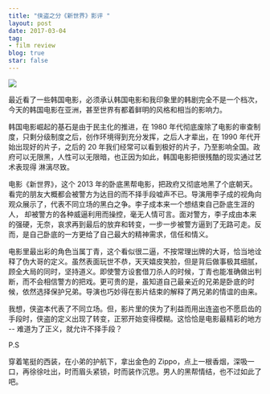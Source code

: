 ```yaml
---
title: "侠盗之分《新世界》影评 "
layout: post
date: 2017-03-04
tag:
- film review
blog: true
star: false
---
```


<img src="{{ site.url }}/assets/images/new-world.jpg" style="display:block; margin: 0 auto;" />

最近看了一些韩国电影，必须承认韩国电影和我印象里的韩剧完全不是一个档次，今天的韩国电影在亚洲，甚至世界有都着鲜明的风格和相当的影响力。

韩国电影崛起的基石是由于民主化的推进，在 1980 年代彻底废除了电影的审查制度，只剩分级制度之后，创作环境得到充分发挥，之后人才辈出，在 1990 年代开始出现好的片子，之后的 20 年我们经常可以看到极好的片子，乃至影响全国。政府可以无限黑，人性可以无限暗，也正因为如此，韩国电影把很残酷的现实通过艺术表现得 淋漓尽致。

电影《新世界》，这个 2013 年的卧底黑帮电影，把政府又彻底地黑了个底朝天。看完的朋友大概都会被警方为达目的而不择手段嘘声不已。导演用李子成的视角向观众展示了，代表不同立场的黑白之争。李子成本来一个想结束自己卧底生涯的人， 却被警方的各种威逼利用而操控，毫无人情可言。面对警方，李子成由本来的强硬，无奈，哀求再到最后的放弃和转变，一步一步被警方逼到了无路可走。反而，是自己卧底的一方更给了自己最大的精神需求，信任和情义。

电影里最出彩的角色当属丁青，这个看似很二逼，不按常理出牌的大哥，恰当地诠释了伪大哥的定义。虽然表面玩世不恭，天天嬉皮笑脸，但是背后做事极其细腻，顾全大局的同时，坚持道义。即使警方设套借刀杀人的时候，丁青也能准确做出判断，而不会相信警方的把戏。更可贵的是，虽知道自己最亲近的兄弟是卧底的时候，依然选择保护兄弟。导演也巧妙得在影片结束的解释了两兄弟的情谊的由来。

我想，侠盗本代表了不同立场。但，影片里的侠为了利益而用出连盗也不愿启齿的手段时，侠盗的定义出现了转变，正邪开始变得模糊。这恰恰是电影最精彩的地方 -- 难道为了正义，就允许不择手段？

P.S

穿着笔挺的西装，在小弟的护航下，拿出金色的 Zippo，点上一根香烟，深吸一口，再徐徐吐出，时而眉头紧锁，时而装作沉思。男人的黑帮情结，也不过如此了吧。

